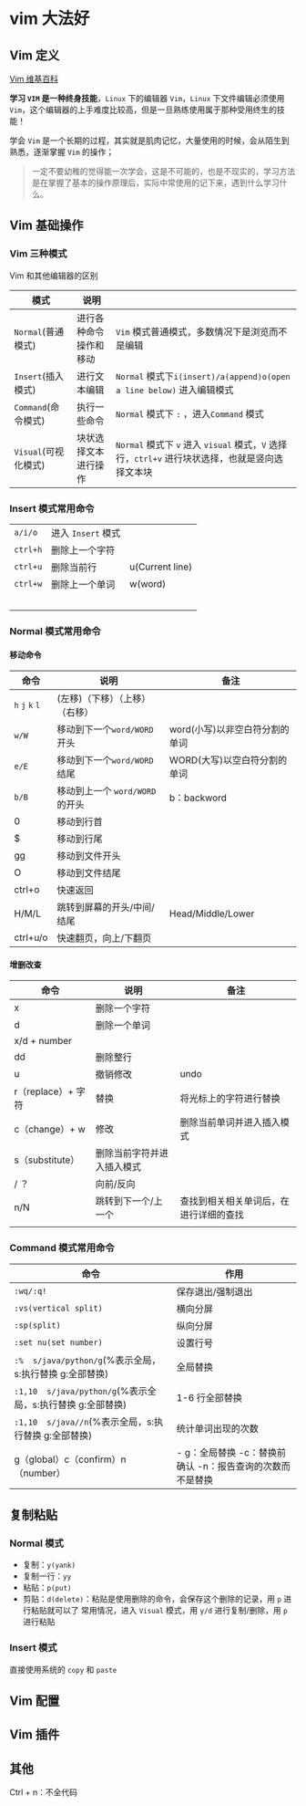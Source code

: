 # vim 大法好

## Vim 定义

[Vim 维基百科](https://zh.wikipedia.org/zh-hans/Vim)


**学习 `VIM` 是一种终身技能**，`Linux` 下的编辑器 `Vim`，`Linux` 下文件编辑必须使用 `Vim`，这个编辑器的上手难度比较高，但是一旦熟练使用属于那种受用终生的技能！

学会 `Vim` 是一个长期的过程，其实就是肌肉记忆，大量使用的时候，会从陌生到熟悉，逐渐掌握 `Vim` 的操作；

> 一定不要幼稚的觉得能一次学会，这是不可能的，也是不现实的，学习方法是在掌握了基本的操作原理后，实际中常使用的记下来，遇到什么学习什么。

## Vim 基础操作

### Vim 三种模式

Vim 和其他编辑器的区别



| 模式                 | 说明                   |                                                              |
| -------------------- | ---------------------- | ------------------------------------------------------------ |
| `Normal`(普通模式)   | 进行各种命令操作和移动 | `Vim` 模式普通模式，多数情况下是浏览而不是编辑               |
| `Insert`(插入模式)   | 进行文本编辑           | `Normal` 模式下`i(insert)/a(append)o(open a line below)`  进入编辑模式 |
| `Command`(命令模式)  | 执行一些命令           | `Normal` 模式下 `:` ，进入`Command` 模式                     |
| `Visual`(可视化模式) | 块状选择文本进行操作   | `Normal` 模式下 `v` 进入 `visual` 模式，`V` 选择行，`ctrl+v` 进行块状选择，也就是竖向选择文本块 |



### Insert 模式常用命令

|          |                    |                 |
| -------- | ------------------ | --------------- |
| `a/i/o`  | 进入 `Insert` 模式 |                 |
| `ctrl+h` | 删除上一个字符     |                 |
| `ctrl+u` | 删除当前行         | u(Current line) |
| `ctrl+w` | 删除上一个单词     | w(word)         |
|          |                    |                 |
|          |                    |                 |
|          |                    |                 |
|          |                    |                 |
|          |                    |                 |

###  Normal 模式常用命令

#### 移动命令

| 命令            | 说明                            | 备注                           |
| --------------- | ------------------------------- | ------------------------------ |
| `h` `j` `k` `l` | (左移)（下移）（上移）（右移）  |                                |
| `w/W`           | 移动到下一个`word/WORD` 开头    | word(小写)以非空白符分割的单词 |
| `e/E`           | 移动到下一个`word/WORD` 结尾    | WORD(大写)以空白符分割的单词   |
| `b/B`           | 移动到上一个 `word/WORD` 的开头 | b：backword                    |
| 0               | 移动到行首                      |                                |
| $               | 移动到行尾                      |                                |
| gg              | 移动到文件开头                  |                                |
| O               | 移动到文件结尾                  |                                |
| ctrl+o          | 快速返回                        |                                |
| H/M/L           | 跳转到屏幕的开头/中间/结尾      | Head/Middle/Lower              |
| ctrl+u/o        | 快速翻页，向上/下翻页           |                                |



#### 增删改查

| 命令               | 说明                       | 备注                                   |
| ------------------ | -------------------------- | -------------------------------------- |
| x                  | 删除一个字符               |                                        |
| d                  | 删除一个单词               |                                        |
| x/d + number       |                            |                                        |
| dd                 | 删除整行                   |                                        |
| u                  | 撤销修改                   | undo                                   |
| r（replace）+ 字符 | 替换                       | 将光标上的字符进行替换                 |
| c（change）+ w     | 修改                       | 删除当前单词并进入插入模式             |
| s（substitute）    | 删除当前字符并进入插入模式 |                                        |
| / ？               | 向前/反向                  |                                        |
| n/N                | 跳转到下一个/上一个        | 查找到相关相关单词后，在进行详细的查找 |
|                    |                            |                                        |



### Command 模式常用命令

| 命令                                                       | 作用                                                      |
| ---------------------------------------------------------- | --------------------------------------------------------- |
| `:wq/:q!`                                                  | 保存退出/强制退出                                         |
| `:vs(vertical split)`                                      | 横向分屏                                                  |
| `:sp(split)`                                               | 纵向分屏                                                  |
| `:set nu(set number)`                                      | 设置行号                                                  |
| `:%  s/java/python/g`(%表示全局，s:执行替换 g:全部替换)    | 全局替换                                                  |
| `:1,10  s/java/python/g`(%表示全局，s:执行替换 g:全部替换) | 1-6 行全部替换                                            |
| `:1,10  s/java//n`(%表示全局，s:执行替换 g:全部替换)       | 统计单词出现的次数                                        |
| g（global）c（confirm）n（number）                         | - g：全局替换 -c：替换前确认 -n：报告查询的次数而不是替换 |



## 复制粘贴

### Normal 模式

- 复制：`y(yank)`
- 复制一行：`yy`
- 粘贴：`p(put)`
- 剪贴：`d(delete)`：粘贴是使用删除的命令，会保存这个删除的记录，用 `p` 进行粘贴就可以了
常用情况，进入 `Visual` 模式，用 `y/d` 进行复制/删除，用 `p` 进行粘贴

### Insert 模式
直接使用系统的 `copy` 和 `paste`



## Vim 配置





##  Vim 插件



## 其他

Ctrl + n：不全代码
